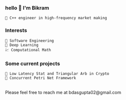 ### hello 👋 I'm Bikram

```text
🔭 C++ engineer in high-frequency market making
```

### Interests
```text
📐 Software Engineering
🔭 Deep Learning
💹 Computational Math
```

### Some current projects
```text
🌱 Low Latency Stat and Triangular Arb in Crypto
🌱 Concurrent Petri Net Framework
```
<br />
Please feel free to reach me at bdasgupta02@gmail.com
  
<!--
**bdasgupta02/bdasgupta02** is a ✨ _special_ ✨ repository because its `README.md` (this file) appears on your GitHub profile.

Here are some ideas to get you started:

- 🔭 I’m currently working on ...
- 🌱 I’m currently learning ...
- 👯 I’m looking to collaborate on ...
- 🤔 I’m looking for help with ...
- 💬 Ask me about ...
- 📫 How to reach me: ...
- 😄 Pronouns: ...
- ⚡ Fun fact: ...
-->
